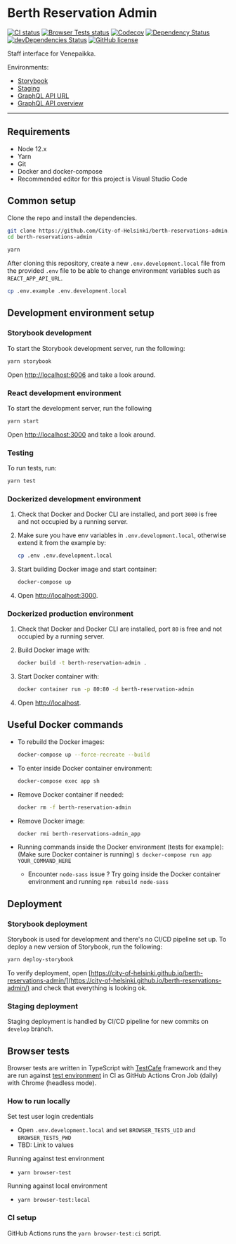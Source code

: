 # Berth Reservation Admin

[![CI status](https://github.com/City-of-Helsinki/berth-reservations-admin/workflows/CI/badge.svg)](https://github.com/City-of-Helsinki/berth-reservations-admin/actions?query=workflow%3ACI)
[![Browser Tests status](https://github.com/City-of-Helsinki/berth-reservations-admin/workflows/Browser%20Tests/badge.svg)](https://github.com/City-of-Helsinki/berth-reservations-admin/actions?query=workflow%3A%22Browser+Tests%22)
[![Codecov](https://codecov.io/gh/City-of-Helsinki/berth-reservations-admin/branch/develop/graph/badge.svg)](https://codecov.io/gh/City-of-Helsinki/berth-reservations-admin/branch/develop/graph/badge.svg)
[![Dependency Status](https://img.shields.io/david/City-of-Helsinki/berth-reservations-admin?branch=develop)](https://img.shields.io/david/City-of-Helsinki/berth-reservations-admin?branch=develop)
[![devDependencies Status](https://david-dm.org/city-of-helsinki/berth-reservations-admin/dev-status.svg?branch=develop)](https://david-dm.org/city-of-helsinki/berth-reservations-admin?type=dev&branch=develop)
[![GitHub license](https://img.shields.io/github/license/City-of-Helsinki/berth-reservations-admin)](https://img.shields.io/github/license/City-of-Helsinki/berth-reservations-admin)

Staff interface for Venepaikka.

Environments:

- [Storybook](https://city-of-helsinki.github.io/berth-reservations-admin/?path=/story/*)
- [Staging](https://venepaikka-admin.test.kuva.hel.ninja)
- [GraphQL API URL](https://venepaikka-federation.test.kuva.hel.ninja/)
- [GraphQL API overview](https://venepaikka-federation.test.kuva.hel.ninja/voyager)

---

## Requirements

- Node 12.x
- Yarn
- Git
- Docker and docker-compose
- Recommended editor for this project is Visual Studio Code

## Common setup

Clone the repo and install the dependencies.

```bash
git clone https://github.com/City-of-Helsinki/berth-reservations-admin.git
cd berth-reservations-admin

yarn
```

After cloning this repository, create a new `.env.development.local` file from the provided `.env` file to be able to change environment variables such as `REACT_APP_API_URL`.

```bash
cp .env.example .env.development.local
```

## Development environment setup

### Storybook development

To start the Storybook development server, run the following:

```bash
yarn storybook
```

Open [http://localhost:6006](http://localhost:6006) and take a look around.

### React development environment

To start the development server, run the following

```bash
yarn start
```

Open [http://localhost:3000](http://localhost:3000) and take a look around.

### Testing

To run tests, run:

```bash
yarn test
```

### Dockerized development environment

1. Check that Docker and Docker CLI are installed, and port `3000` is free and not occupied by a running server.

2. Make sure you have env variables in `.env.development.local`, otherwise extend it from the example by:

   ```bash
   cp .env .env.development.local
   ```

3. Start building Docker image and start container:

   ```bash
   docker-compose up
   ```

4. Open [http://localhost:3000](http://localhost:3000).

### Dockerized production environment

1. Check that Docker and Docker CLI are installed, port `80` is free and not occupied by a running server.

2. Build Docker image with:

   ```bash
   docker build -t berth-reservation-admin .
   ```

3. Start Docker container with:

   ```bash
   docker container run -p 80:80 -d berth-reservation-admin
   ```

4. Open [http://localhost](http://localhost).

## Useful Docker commands

- To rebuild the Docker images:

  ```bash
  docker-compose up --force-recreate --build
  ```

- To enter inside Docker container environment:

  ```bash
  docker-compose exec app sh
  ```

- Remove Docker container if needed:

  ```bash
  docker rm -f berth-reservation-admin
  ```

- Remove Docker image:

  ```bash
  docker rmi berth-reservations-admin_app
  ```

- Running commands inside the Docker environment (tests for example):
  (Make sure Docker container is running)
  `$ docker-compose run app YOUR_COMMAND_HERE`
  - Encounter `node-sass` issue ? Try going inside the Docker container environment and running `npm rebuild node-sass`

## Deployment

### Storybook deployment

Storybook is used for development and there's no CI/CD pipeline set up. To deploy a new version of Storybook, run the following:

```bash
yarn deploy-storybook
```

To verify deployment, open [https://city-of-helsinki.github.io/berth-reservations-admin/](https://city-of-helsinki.github.io/berth-reservations-admin/) and check that everything is looking ok.

### Staging deployment

Staging deployment is handled by CI/CD pipeline for new commits on `develop` branch.

## Browser tests

Browser tests are written in TypeScript with [TestCafe](https://devexpress.github.io/testcafe/) framework and they are run against [test environment](https://venepaikka-admin.test.kuva.hel.ninja) in CI as GitHub Actions Cron Job (daily) with Chrome (headless mode).

### How to run locally

Set test user login credentials

- Open `.env.development.local` and set `BROWSER_TESTS_UID` and `BROWSER_TESTS_PWD`
- TBD: Link to values

Running against test environment

- `yarn browser-test`

Running against local environment

- `yarn browser-test:local`

### CI setup

GitHub Actions runs the `yarn browser-test:ci` script.
